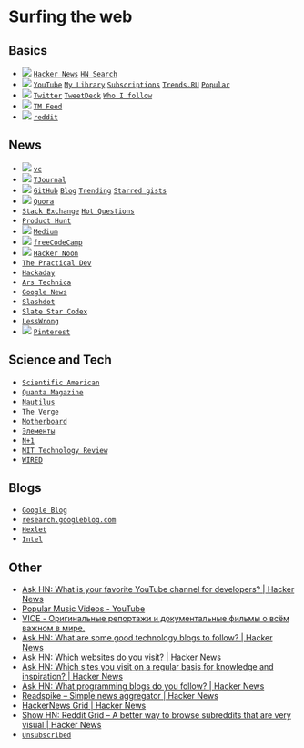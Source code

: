 # Surfing the web
## Basics
- ![](https://cdn2.iconfinder.com/data/icons/social-flat-buttons-3/512/hacker_news-16.png) [`Hacker News`](https://news.ycombinator.com/) [`HN Search`](https://hn.algolia.com)
- ![](https://user-images.githubusercontent.com/5549677/35476729-c822ad14-03c5-11e8-8048-27546e3c1df5.png) [`YouTube`](https://www.youtube.com/) [`My Library`](https://www.youtube.com/channel/UCbgKryv4gdpJJ7_Rg5i2xyg/playlists?sort=dd&shelf_id=0&view=1) [`Subscriptions`](https://www.youtube.com/channel/UCbgKryv4gdpJJ7_Rg5i2xyg/channels?view=56&shelf_id=3) [`Trends.RU`](https://www.youtube.com/feed/trending) [`Popular`](https://www.youtube.com/channel/UCF0pVplsI8R5kcAqgtoRqoA)
- ![](https://user-images.githubusercontent.com/5549677/35476689-507ba248-03c5-11e8-9d70-4987c28fb98e.png) [`Twitter`](https://twitter.com) [`TweetDeck`](https://tweetdeck.twitter.com/) [`Who I follow`](https://twitter.com/tandavaya/following)
- ![](https://user-images.githubusercontent.com/5549677/35523317-a52df49c-052f-11e8-9729-79834a60470b.png) [`TM Feed`](http://tmfeed.ru/)
- ![](https://cdn2.iconfinder.com/data/icons/social-flat-buttons-3/512/reddit-16.png) [`reddit`](https://www.reddit.com/)

## News
- ![](https://user-images.githubusercontent.com/5549677/35523807-c6564dbc-0530-11e8-8fa2-a7e454246149.png) [`vc`](https://vc.ru/)
- ![](https://user-images.githubusercontent.com/5549677/35523712-82d5a600-0530-11e8-8387-5743dc6eccc2.png) [`TJournal`](https://tjournal.ru/)
- ![](https://user-images.githubusercontent.com/5549677/35523115-20f4540a-052f-11e8-9db5-8e93906014aa.png) [`GitHub`](https://github.com/) [`Blog`](https://github.com/blog/category/all) [`Trending`](https://github.com/trending) [`Starred gists`](https://gist.github.com/starred)
- ![](https://user-images.githubusercontent.com/5549677/35523233-712cdb0e-052f-11e8-9a25-6bf717dee538.png) [`Quora`](https://www.quora.com/)
- [`Stack Exchange`](http://stackexchange.com/sites) [`Hot Questions`](https://stackexchange.com/questions?tab=hot)
- [`Product Hunt`](https://www.producthunt.com/)
- ![](https://user-images.githubusercontent.com/5549677/35523545-26a6445c-0530-11e8-8f15-d2080f2b657c.png) [`Medium`](https://medium.com/)
- ![](https://user-images.githubusercontent.com/5549677/35524099-8624072e-0531-11e8-8465-57b2245ad0dc.jpeg) [`freeCodeCamp`](https://medium.freecodecamp.com/)
- ![](https://user-images.githubusercontent.com/5549677/35524098-8605beae-0531-11e8-850e-f44f24147472.jpeg) [`Hacker Noon`](https://hackernoon.com/)
- [`The Practical Dev`](https://dev.to/)
- [`Hackaday`](http://hackaday.com/)
- [`Ars Technica`](https://arstechnica.com/)
- [`Google News`](https://news.google.com/news/sfy?ned=us&hl=en&gl=US)
- [`Slashdot`](https://slashdot.org/)
- [`Slate Star Codex`](http://slatestarcodex.com/)
- [`LessWrong`](https://www.lesserwrong.com/)
- ![](https://user-images.githubusercontent.com/5549677/35523961-1d9a3ffc-0531-11e8-95ad-13912fbead36.png) [`Pinterest`](https://ru.pinterest.com/)

## Science and Tech
- [`Scientific American`](https://www.scientificamerican.com/)
- [`Quanta Magazine`](https://www.quantamagazine.org/)
- [`Nautilus`](http://nautil.us/)
- [`The Verge`](http://www.theverge.com/)
- [`Motherboard`](https://motherboard.vice.com/en_us)
- [`Элементы`](http://elementy.ru/)
- [`N+1`](https://nplus1.ru/)
- [`MIT Technology Review`](https://www.technologyreview.com/)
- [`WIRED`](https://www.wired.com/)

## Blogs
- [`Google Blog`](https://blog.google/)
- [`research.googleblog.com`](https://research.googleblog.com/)
- [`Hexlet`](https://ru.hexlet.io/blog)
- [`Intel`](https://software.intel.com/en-us)

## Other
- [Ask HN: What is your favorite YouTube channel for developers? | Hacker News](https://news.ycombinator.com/item?id=16224165&utm_source=hackernewsletter&utm_medium=email&utm_term=ask_hn)
- [Popular Music Videos - YouTube](https://www.youtube.com/playlist?list=PLFgquLnL59alCl_2TQvOiD5Vgm1hCaGSI)
- [VICE - Оригинальные репортажи и документальные фильмы о всём важном в мире.](https://www.vice.com/ru)
- [Ask HN: What are some good technology blogs to follow? | Hacker News](https://news.ycombinator.com/item?id=13849430)
- [Ask HN: Which websites do you visit? | Hacker News](https://news.ycombinator.com/item?id=14378536)
- [Ask HN: Which sites you visit on a regular basis for knowledge and inspiration? | Hacker News](https://news.ycombinator.com/item?id=14724092)
- [Ask HN: What programming blogs do you follow? | Hacker News](https://news.ycombinator.com/item?id=14842276)
- [Readspike – Simple news aggregator | Hacker News](https://news.ycombinator.com/item?id=15532469)
- [HackerNews Grid | Hacker News](https://news.ycombinator.com/item?id=15078605)
- [Show HN: Reddit Grid – A better way to browse subreddits that are very visual | Hacker News](https://news.ycombinator.com/item?id=15337342)
- [`Unsubscribed`](unsubscribed.md)

